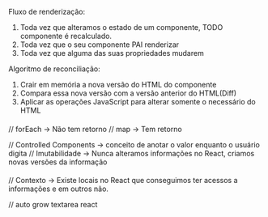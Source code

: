 Fluxo de renderização:

1. Toda vez que alteramos o estado de um componente, TODO componente é recalculado.
2. Toda vez que o seu componente PAI renderizar
3. Toda vez que alguma das suas propriedades mudarem

Algoritmo de reconciliação:

1. Crair em memória a nova versão do HTML do componente
2. Compara essa nova versão com a versão anterior do HTML(Diff)
3. Aplicar as operações JavaScript para alterar somente o necessário do HTML

####

// forEach -> Não tem retorno
// map -> Tem retorno

// Controlled Components -> conceito de anotar o valor enquanto o usuário digita
// Imutabilidade -> Nunca alteramos informações no React, criamos novas versões da informação

####

// Contexto -> Existe locais no React que conseguimos ter acessos a informações e em outros não.

// auto grow textarea react